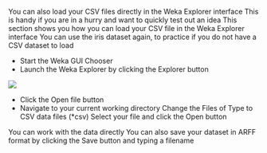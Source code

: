 You can also load your CSV files directly in the Weka Explorer interface This is handy if you
are in a hurry and want to quickly test out an idea This section shows you how you can load
your CSV file in the Weka Explorer interface You can use the iris dataset again, to practice if
you do not have a CSV dataset to load
- Start the Weka GUI Chooser
- Launch the Weka Explorer by clicking the Explorer button

![](https://github.com/fenago/katacoda-scenarios/raw/master/machine-learning-mastery-weka/machine-learning-mastery-weka-chapter-07/steps/images/52-23.png)


- Click the Open file button
- Navigate to your current working directory Change the Files of Type to CSV data
files (*csv) Select your file and click the Open button

You can work with the data directly You can also save your dataset in ARFF format by
clicking the Save button and typing a filename
